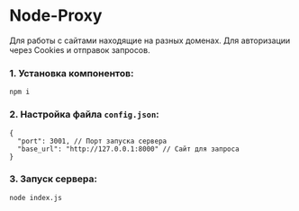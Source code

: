 # Node-Proxy

Для работы с сайтами находящие на разных доменах. Для авторизации через Cookies и отправок запросов.

### 1. Установка компонентов:
```
npm i
```

### 2. Настройка файла `config.json`:
```
{
  "port": 3001, // Порт запуска сервера
  "base_url": "http://127.0.0.1:8000" // Сайт для запроса
}
```
### 3. Запуск сервера:
```
node index.js
```
